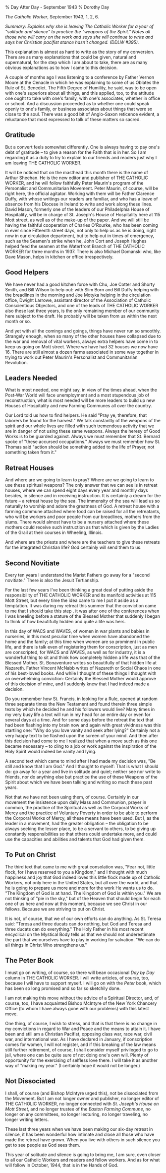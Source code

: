 % Day After Day - September 1943
% Dorothy Day

*The Catholic Worker*, September 1943, 1, 2, 6.

*Summary: Explains why she is leaving The Catholic Worker for a year of
"solitude and silence" to practice the "weapons of the Spirit." Notes
all those who will carry on the work and says she will continue to write
and says her Christian pacifist stance hasn't changed. (DDLW \#395).*

This explanation is almost as hard to write as the story of my
conversion. There are as many explanations that could be given, natural
and supernatural, for the step which I am about to take, there are as
many obvious explanations as to how I came to this decision.

A couple of months ago I was listening to a conference by Father Vernon
Moore at the Cenacle in which he was explaining to some of us Oblates
the Rule of St. Benedict. The Fifth Degree of Humility, he said, was to
be open with one's superiors about all things, and this applied, too, to
the attitude one ought to take with one's family, with one's associates,
whether in office or school. And a discussion proceeded as to whether
one could speak openly to one's family, or business associates about
things that were so close to the soul. There was a good bit of
Anglo-Saxon reticence evident, a reluctance that most expressed to talk
of these matters so sacred.

Gratitude
---------

But a convert feels somewhat differently. One is always having to pay
one's debt of gratitude – to give a reason for the Faith that is in her.
So I am regarding it as a duty to try to explain to our friends and
readers just why I am leaving THE CATHOLIC WORKER.

It will be noticed that on the masthead this month there is the name of
Arthur Sheehan. He is the new editor and publisher of THE CATHOLIC
WORKER, and he will follow faithfully Peter Maurin's program of the
Personalist and Communitarian Movement. Peter Maurin, of course, will be
right here, the official agitator. Working with them will be Father
Clarence Duffy, with whose writings our readers are familiar, and who
has a leave of absence from his Diocese in Ireland to write and work
along these lines. David Mason, formerly one of the leaders of our
Philadelphia House of Hospitality, will be in charge of St. Joseph's
House of Hospitality here at 115 Mott street, as well as of the make-up
of the paper. And we will still be having the faithful cooperation of
Charles O'Rourke, who has been coming in ever since Fifteenth street
days, not only to help us as he is doing, right now in our circulation
department, but to help out in times of emergency, such as the Seamen's
strike when he, John Cort and Joseph Hughes helped feed the seamen at
the Waterfront Branch of THE CATHOLIC WORKER for three months in 1937.
There is also Michael Domanski who, like Dave Mason, helps in kitchen or
office irrespectively.

Good Helpers
------------

We have never had a good kitchen force with Chu, Joe Cotter and Shorty
Smith, and Bill Wilson to help out: with Slim Born and Bill Duffy
helping with the breadlines in the morning and Joe Motyka helping in the
circulation office, Dwight Larrowe, assistant director of the
Association of Catholic Conscientious Objectors, and one of the leads of
THE CATHOLIC WORKER also these last three years, is the only remaining
member of our community here subject to the draft. He probably will be
taken from us within the next month or so.

And yet with all the comings and goings, things have never run so
smoothly. Strangely enough, when so many of the other houses have
collapsed due to the war and removal of vital workers, always extra
helpers have come in to keep us going on Mott street. Where we have had
32 houses we now have 16. There are still almost a dozen farms
associated in some way together in trying to work out Peter Maurin's
Personalist and Communitarian Revolution.

Leaders Needed
--------------

What is most needed, one might say, in view of the times ahead, when the
Post-War World will face unemployment and a most stupendous job of
reconstruction, what is most needed will be more leaders to build up new
Houses of Hospitality and new Farming Communes all over the country.

Our Lord told us how to find helpers. He said "Pray ye, therefore, that
laborers be found for the harvest." We talk constantly of the weapons of
the spirit and our whole lives are filled with such tremendous activity
that we are in danger of not using these same weapons. Always the heresy
of Good Works is to be guarded against. Always we must remember that St.
Bernard spoke of "these accursed occupations." Always we must remember
how St. Thomas said "action should be something added to the life of
Prayer, not something taken from it."

Retreat Houses
--------------

And where are we going to learn to pray? Where are we going to learn to
use these spiritual weapons? The only answer that we can see is in
retreat houses, where we can spend eight days every year and monthly
days besides, in silence and in receiving instruction. It is certainly a
dream for the future – a retreat house by the sea. The immensity of the
sea will lead us so naturally to worship and adore the greatness of God.
A retreat house with a farming commune attached where food can be raised
for all the retreatants, who will be workers and poor people from our
breadlines, mothers from the slums. There would almost have to be a
nursery attached where these mothers could receive such instruction as
that which is given by the Ladies of the Grail at their courses in
Wheeling, Illinois.

And where are the priests and where are the teachers to give these
retreats for the integrated Christian life? God certainly will send them
to us.

Second Novitiate
----------------

Every ten years I understand the Marist Fathers go away for a "second
novitiate." There is also the Jesuit Tertianship.

For the last few years I've been thinking a great deal of putting aside
the responsibility of THE CATHOLIC WORKER and its manifold activities at
115 Mott Street, but every time the idea came to me I put it aside as a
temptation. It was during my retreat this summer that the conviction
came to me that I should take this step . it was after one of the
conferences when I was kneeling before a stature of the Blessed Mother
that suddenly I began to think of how beautifully hidden and quite a
life was hers.

In this day of WACS and WAVES, of women in war plants and babies in
nurseries, in this most peculiar time when women have abandoned the home
and the family; at this time when women are so prominent in public life,
and there is talk even of registering them for conscription, just as men
are conscripted, for WACS and WAVES, as well as for industry, it is a
wonderful thing to sit and think how completely hidden a life was that
of the Blessed Mother. St. Bonaventure writes so beautifully of that
hidden life at Nazareth. Father Vincent McNabb writes of Nazareth or
Social Chaos in one of his best-loved books. And while I thought of
these things I thought with an overwhelming conviction: Certainly the
Blessed Mother would approve of this decision of mine, and I suddenly
knew that I had indeed made a decision.

Do you remember how St. Francis, in looking for a Rule, opened at random
three separate times the New Testament and found therein three simple
texts by which he decided he and his followers would live? Many times in
my very busy life a text will run in my head for an entire day or even
for several days at a time. And for some days before the retreat the
text that had been flashing into my brain now and again with great
vividness was this startling one: "Why do you love vanity and seek after
lying?" Certainly not a very happy text to be flashed upon the screen of
your mind. And then after this decision had come to me I realized that
when a move such as this one became necessary – to cling to a job or
work against the inspiration of the Holy Spirit would indeed be vanity
and lying.

A second text which came to mind after I had made my decision was, "Be
still and know that I am God." And I thought to myself: That is what I
should do: go away for a year and live in solitude and quiet; neither
see nor write to friends, nor do anything else but practice the use of
these Weapons of the Spirit about which we have been talking and writing
so much these past years.

Not that we have not been using them, of course. Certainly in our
movement the insistence upon daily Mass and Communion, prayer in common,
the practice of the Spiritual as well as the Corporal Works of Mercy and
the practice of Voluntary Poverty in order to be able to perform the
Corporal Works of Mercy, all these means have been used. But I, as the
leader in a movement, had the greater obligation – the obligation to be
always seeking the lesser place, to be a servant to others, to be giving
up constantly responsibilities so that others could undertake more, and
could use the capacities and abilities and talents that God had given
them.

To Put on Christ
----------------

The third text that came to me with great consolation was, "Fear not,
little flock, for I have reserved to you a Kingdom," and I thought with
much happiness and joy that God indeed loves this little flock made up
of Catholic Workers, not only here in the United States, but all over
the world, and that he is going to prepare us more and more for the work
He wants us to do. "The Kingdom of God is at hand. The Kingdom of God is
within you." We are not thinking of "pie in the sky," but of the Heaven
that should begin for each one of us here and now at this moment,
because we see Christ in our fellows. Because we are striving to put on
Christ.

It is not, of course, that we of our own efforts can do anything. As St.
Teresa said: "Teresa and three ducats can do nothing, but God and Teresa
and three ducats can do everything." The Holy Father in his most recent
encyclical on the Mystical Body tells us that we should not
underestimate the part that we ourselves have to play in working for
salvation. "We can do all things in Christ Who strengthens us."

The Peter Book
--------------

I must go on writing, of course, so there will bean occasional *Day by
Day* column in THE CATHOLIC WORKER. I will write articles, of course,
too, because I will have to support myself. I will go on with the
*Peter* book, which has been so long promised and so far so sketchily
done.

I am not making this move without the advice of a Spiritual Director,
and, of course, too, I have acquainted Bishop McIntyre of the New York
Chancery Office (to whom I have always gone with our problems) with this
latest move.

One thing, of course, I wish to stress, and that is that there is no
change in my convictions in regard to War and Peace and the means to
attain it. I have been and still am a Christian Pacifist, opposing class
war, race war, civil war, and international war. As I have declared in
January, if conscription comes for women, I will not register, and if
this breaking of the law means still further retirement, of course, I
shall consider myself privileged to go to jail, where one can be quite
sure of not doing one's own will. Plenty of opportunity for the
exercising of selfless love there. I will take it as another way of
"making my year." (I certainly hope it would not be longer.)

Not Dissociated
---------------

I shall, of course (and Bishop McIntyre urged this), not be dissociated
from the Movement. But I am not longer owner and publisher, no longer
editor of THE CATHOLIC WORKER, no longer connected with *St. Joseph's
House on Mott Street*, and no longer trustee of the *Easton Farming
Commune*, no longer on any committees, no longer lecturing, no longer
traveling, no longer writing letters.

These last three years when we have been making our six-day retreat in
silence, it has been wonderful how intimate and close all those who have
made the retreat have grown. When you live with others in such silence
you get to see people as God sees them.

This year of solitude and silence is going to bring me, I am sure, even
closer to all our Catholic Workers and readers and fellow workers. And
as for what will follow in October, 1944, that is in the Hands of God.
